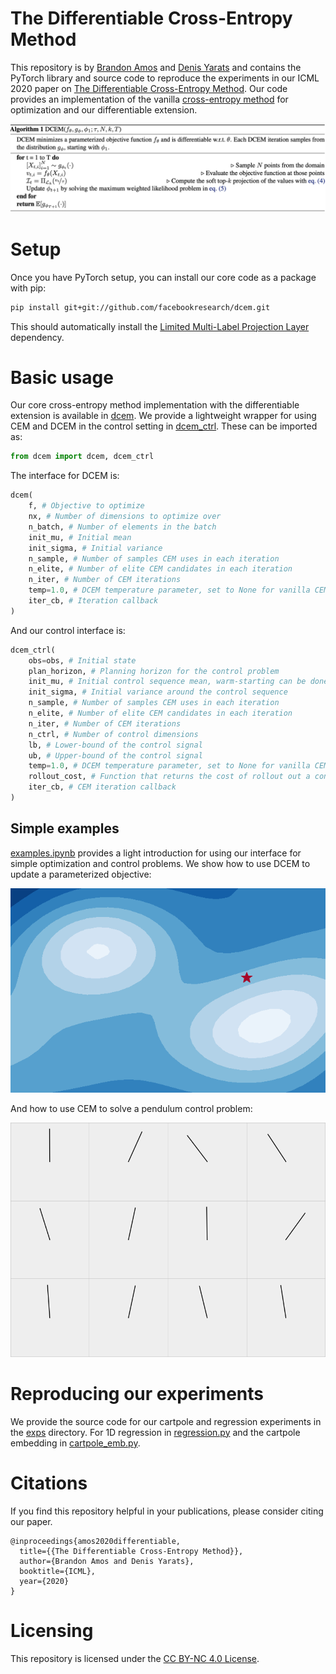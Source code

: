 # The Differentiable Cross-Entropy Method

This repository is by
[Brandon Amos](http://bamos.github.io)
and
[Denis Yarats](https://cs.nyu.edu/~dy1042/)
and contains the PyTorch library and source code to reproduce the
experiments in our ICML 2020 paper on
[The Differentiable Cross-Entropy Method](https://arxiv.org/abs/1909.12830).
Our code provides an implementation of the vanilla
[cross-entropy method](http://web.mit.edu/6.454/www/www_fall_2003/gew/CEtutorial.pdf)
for optimization and our differentiable extension.

![](./fig/dcem.png)

# Setup

Once you have PyTorch setup, you can install our core code as
a package with pip:

```bash
pip install git+git://github.com/facebookresearch/dcem.git
```

This should automatically install the
[Limited Multi-Label Projection Layer](https://github.com/locuslab/lml)
dependency.

# Basic usage
Our core cross-entropy method implementation with the differentiable extension
is available in
[dcem](https://github.com/facebookresearch/dcem/blob/main/dcem/dcem.py).
We provide a lightweight wrapper for using CEM and DCEM in the control
setting in
[dcem_ctrl](https://github.com/facebookresearch/dcem/blob/main/dcem/dcem_ctrl.py).
These can be imported as:

```python
from dcem import dcem, dcem_ctrl
```

The interface for DCEM is:

```python
dcem(
    f, # Objective to optimize
    nx, # Number of dimensions to optimize over
    n_batch, # Number of elements in the batch
    init_mu, # Initial mean
    init_sigma, # Initial variance
    n_sample, # Number of samples CEM uses in each iteration
    n_elite, # Number of elite CEM candidates in each iteration
    n_iter, # Number of CEM iterations
    temp=1.0, # DCEM temperature parameter, set to None for vanilla CEM
    iter_cb, # Iteration callback
)
```

And our control interface is:
```python
dcem_ctrl(
    obs=obs, # Initial state
    plan_horizon, # Planning horizon for the control problem
    init_mu, # Initial control sequence mean, warm-starting can be done here
    init_sigma, # Initial variance around the control sequence
    n_sample, # Number of samples CEM uses in each iteration
    n_elite, # Number of elite CEM candidates in each iteration
    n_iter, # Number of CEM iterations
    n_ctrl, # Number of control dimensions
    lb, # Lower-bound of the control signal
    ub, # Upper-bound of the control signal
    temp=1.0, # DCEM temperature parameter, set to None for vanilla CEM
    rollout_cost, # Function that returns the cost of rollout out a control sequence
    iter_cb, # CEM iteration callback
)
```

## Simple examples
[examples.ipynb](https://github.com/facebookresearch/dcem/blob/main/examples.ipynb)
provides a light introduction for using our interface for
simple optimization and control problems.
We show how to use DCEM to update a parameterized objective:

![](./fig/learning.gif)

And how to use CEM to solve a pendulum control problem:

![](./fig/pendulum.gif)

# Reproducing our experiments
We provide the source code for our cartpole and regression experiments
in the [exps](https://github.com/facebookresearch/dcem/tree/main/exps)
directory.
For 1D regression in
[regression.py](https://github.com/facebookresearch/dcem/blob/main/exps/regression.py)
and the cartpole embedding in
[cartpole_emb.py](https://github.com/facebookresearch/dcem/blob/main/exps/cartpole_emb.py).

# Citations
If you find this repository helpful in your publications,
please consider citing our paper.

```
@inproceedings{amos2020differentiable,
  title={{The Differentiable Cross-Entropy Method}},
  author={Brandon Amos and Denis Yarats},
  booktitle={ICML},
  year={2020}
}
```

# Licensing
This repository is licensed under the
[CC BY-NC 4.0 License](https://creativecommons.org/licenses/by-nc/4.0/).

